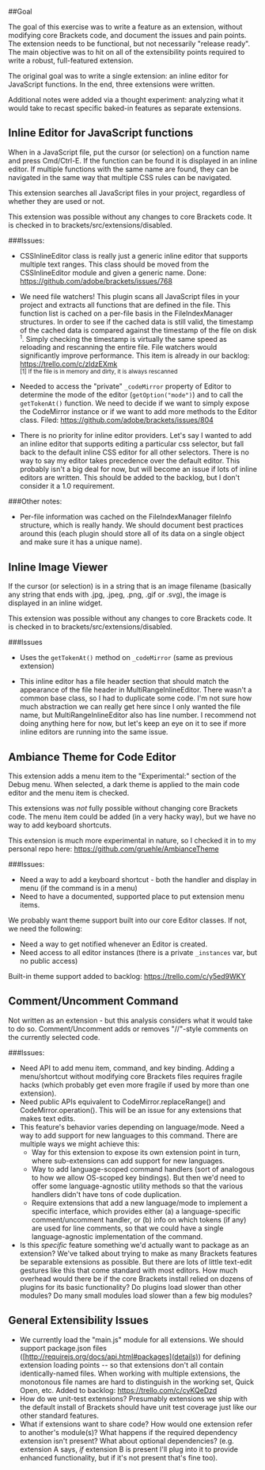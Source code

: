 ##Goal

The goal of this exercise was to write a feature as an extension, without modifying core Brackets code, and document the issues and pain points. The extension needs to be functional, but not necessarily "release ready". The main objective was to hit on all of the extensibility points required to write a robust, full-featured extension.

The original goal was to write a single extension: an inline editor for JavaScript functions. In the end, three extensions were written.

Additional notes were added via a thought experiment: analyzing what it would take to recast specific baked-in features as separate extensions.

## <a id='inline-js'/>Inline Editor for JavaScript functions

When in a JavaScript file, put the cursor (or selection) on a function name and press Cmd/Ctrl-E. If the function can be found it is displayed in an inline editor. If multiple functions with the same name are found, they can be navigated in the same way that multiple CSS rules can be navigated.

This extension searches all JavaScript files in your project, regardless of whether they are used or not.

This extension was possible without any changes to core Brackets code. It is checked in to brackets/src/extensions/disabled.

###Issues:

* CSSInlineEditor class is really just a generic inline editor that supports multiple text ranges. This class should be moved from the CSSInlineEditor module and given a generic name. Done: https://github.com/adobe/brackets/issues/768

* We need file watchers! This plugin scans all JavaScript files in your project and extracts all functions that are defined in the file. This function list is cached on a per-file basis in the FileIndexManager structures. In order to see if the cached data is still valid, the timestamp of the cached data is compared against the timestamp of the file on disk <sup><small>1</small></sup>. Simply checking the timestamp is virtually the same speed as reloading and rescanning the entire file. File watchers would significantly improve performance. This item is already in our backlog: https://trello.com/c/zldzEXmk
<br><small>[1] If the file is in memory and dirty, it is always rescanned</small>

* Needed to access the "private" `_codeMirror` property of Editor to determine the mode of the editor (`getOption("mode")`) and to call the `getTokenAt()` function. We need to decide if we want to simply expose the CodeMirror instance or if we want to add more methods to the Editor class. Filed: https://github.com/adobe/brackets/issues/804

* There is no priority for inline editor providers. Let's say I wanted to add an inline editor that supports editing a particular css selector, but fall back to the default inline CSS editor for all other selectors. There is no way to say my editor takes precedence over the default editor. This probably isn't a big deal for now, but will become an issue if lots of inline editors are written. This should be added to the backlog, but I don't consider it a 1.0 requirement.

###Other notes:

* Per-file information was cached on the FileIndexManager fileInfo structure, which is really handy. We should document best practices around this (each plugin should store all of its data on a single object and make sure it has a unique name).


## <a id='inline-image'/>Inline Image Viewer

If the cursor (or selection) is in a string that is an image filename (basically any string that ends with .jpg, .jpeg, .png, .gif or .svg), the image is displayed in an inline widget.

This extension was possible without any changes to core Brackets code. It is checked in to brackets/src/extensions/disabled.

###Issues

* Uses the `getTokenAt()` method on `_codeMirror` (same as previous extension)

* This inline editor has a file header section that should match the appearance of the file header in MultiRangeInlineEditor. There wasn't a common base class, so I had to duplicate some code. I'm not sure how much abstraction we can really get here since I only wanted the file name, but MultiRangeInlineEditor also has line number. I recommend not doing anything here for now, but let's keep an eye on it to see if more inline editors are running into the same issue.

## <a id='code-theme'/>Ambiance Theme for Code Editor

This extension adds a menu item to the "Experimental:" section of the Debug menu. When selected, a dark theme is applied to the main code editor and the menu item is checked. 

This extensions was *not* fully possible without changing core Brackets code. The menu item could be added (in a very hacky way), but we have no way to add keyboard shortcuts.

This extension is much more experimental in nature, so I checked it in to my personal repo here: https://github.com/gruehle/AmbianceTheme 

###Issues:

* Need a way to add a keyboard shortcut - both the handler and display in menu (if the command is in a menu)
* Need to have a documented, supported place to put extension menu items.

We probably want theme support built into our core Editor classes. If not, we need the following:
* Need a way to get notified whenever an Editor is created. 
* Need access to all editor instances (there is a private `_instances` var, but no public access)

Built-in theme support added to backlog: https://trello.com/c/y5ed9WKY

## <a id='comment-uncomment'/>Comment/Uncomment Command

Not written as an extension - but this analysis considers what it would take to do so. Comment/Uncomment adds or removes "//"-style comments on the currently selected code.

###Issues:

* Need API to add menu item, command, and key binding. Adding a menu/shortcut without modifying core Brackets files requires fragile hacks (which probably get even more fragile if used by more than one extension).
* Need public APIs equivalent to CodeMirror.replaceRange() and CodeMirror.operation(). This will be an issue for any extensions that makes text edits.
* This feature's behavior varies depending on language/mode. Need a way to add support for new languages to this command. There are multiple ways we might achieve this:
    * Way for this extension to expose its own extension point in turn, where sub-extensions can add support for new languages.
    * Way to add language-scoped command handlers (sort of analogous to how we allow OS-scoped key bindings). But then we'd need to offer some language-agnostic utility methods so that the various handlers didn't have tons of code duplication.
    * Require extensions that add a new language/mode to implement a specific interface, which provides either (a) a language-specific comment/uncomment handler, or (b) info on which tokens (if any) are used for line comments, so that we could have a single language-agnostic implementation of the command.
* Is this _specific_ feature something we'd actually want to package as an extension? We've talked about trying to make as many Brackets features be separable extensions as possible. But there are lots of little text-edit gestures like this that come standard with most editors. How much overhead would there be if the core Brackets install relied on dozens of plugins for its basic functionality? Do plugins load slower than other modules? Do many small modules load slower than a few big modules?
 
## <a id='general'/>General Extensibility Issues

* We currently load the "main.js" module for all extensions. We should support package.json files ([http://requirejs.org/docs/api.html#packages](details)) for defining extension loading points -- so that extensions don't all contain identically-named files. When working with multiple extensions, the monotonous file names are hard to distinguish in the working set, Quick Open, etc. Added to backlog: https://trello.com/c/cyKQeDzd
* How do we unit-test extensions? Presumably extensions we ship with the default install of Brackets should have unit test coverage just like our other standard features.
* What if extensions want to share code? How would one extension refer to another's module(s)? What happens if the required dependency extension isn't present? What about optional dependencies? (e.g. extension A says, _if_ extension B is present I'll plug into it to provide enhanced functionality, but if it's not present that's fine too).